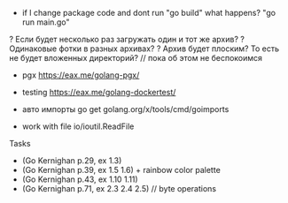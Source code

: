 * if I change package code and dont run "go build" what happens? "go run main.go"

? Если будет несколько раз загружать один и тот же архив?
? Одинаковые фотки в разных архивах?
? Архив будет плоским? То есть не будет вложенных директорий? 
// пока об этом не беспокоимся

* pgx
https://eax.me/golang-pgx/

* testing
https://eax.me/golang-dockertest/

* авто импорты
go get golang.org/x/tools/cmd/goimports

* work with file 
io/ioutil.ReadFile

Tasks
* (Go Kernighan p.29, ex 1.3)
* (Go Kernighan p.39, ex 1.5 1.6) + rainbow color palette
* (Go Kernighan p.43, ex 1.10 1.11)
* (Go Kernighan p.71, ex 2.3 2.4 2.5) // byte operations
